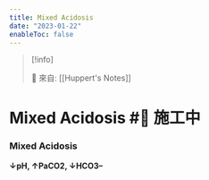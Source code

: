 ```yaml
---
title: Mixed Acidosis
date: "2023-01-22"
enableToc: false
---
```


> [!info]
>
> 🌱 來自: [[Huppert's Notes]]

# Mixed Acidosis #🚧 施工中

### Mixed Acidosis

**↓pH, ↑PaCO2, ↓HCO3–**

